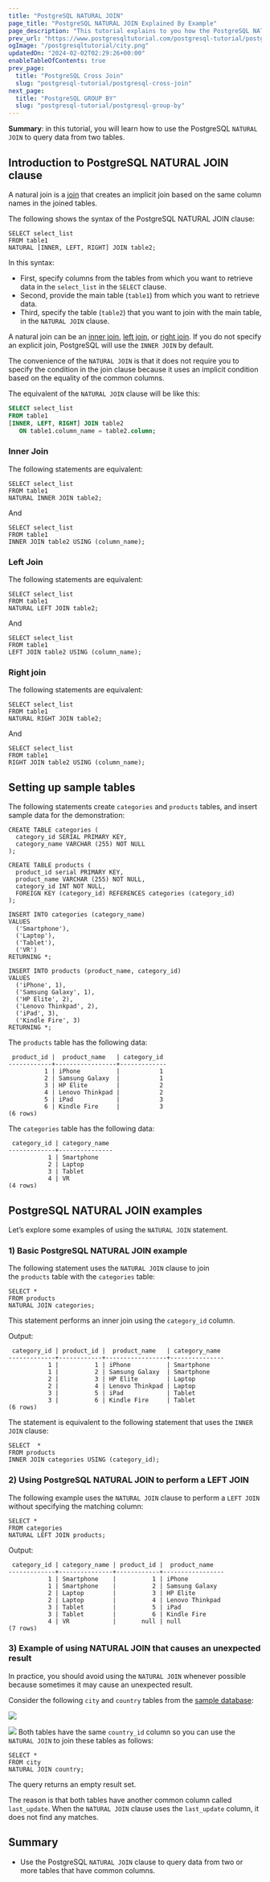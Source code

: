 ```yaml
---
title: "PostgreSQL NATURAL JOIN"
page_title: "PostgreSQL NATURAL JOIN Explained By Example"
page_description: "This tutorial explains to you how the PostgreSQL NATURAL JOIN works and shows you how to use the NATURAL JOIN to query data from two or more tables."
prev_url: "https://www.postgresqltutorial.com/postgresql-tutorial/postgresql-natural-join/"
ogImage: "/postgresqltutorial/city.png"
updatedOn: "2024-02-02T02:29:26+00:00"
enableTableOfContents: true
prev_page: 
  title: "PostgreSQL Cross Join"
  slug: "postgresql-tutorial/postgresql-cross-join"
next_page: 
  title: "PostgreSQL GROUP BY"
  slug: "postgresql-tutorial/postgresql-group-by"
---
```





**Summary**: in this tutorial, you will learn how to use the PostgreSQL `NATURAL JOIN` to query data from two tables.


## Introduction to PostgreSQL NATURAL JOIN clause

A natural join is a [join](postgresql-joins) that creates an implicit join based on the same column names in the joined tables.

The following shows the syntax of the PostgreSQL NATURAL JOIN clause:


```phpsqlsql
SELECT select_list
FROM table1
NATURAL [INNER, LEFT, RIGHT] JOIN table2;
```
In this syntax:

* First, specify columns from the tables from which you want to retrieve data in the `select_list` in the `SELECT` clause.
* Second, provide the main table (`table1`) from which you want to retrieve data.
* Third, specify the table (`table2`) that you want to join with the main table, in the `NATURAL JOIN` clause.

A natural join can be an [inner join](postgresql-inner-join), [left join](postgresql-left-join), or [right join](postgresql-right-join). If you do not specify an explicit join, PostgreSQL will use the `INNER JOIN` by default.

The convenience of the `NATURAL JOIN` is that it does not require you to specify the condition in the join clause because it uses an implicit condition based on the equality of the common columns.

The equivalent of the `NATURAL JOIN` clause will be like this:


```sql
SELECT select_list
FROM table1
[INNER, LEFT, RIGHT] JOIN table2 
   ON table1.column_name = table2.column;
```

### Inner Join

The following statements are equivalent:


```
SELECT select_list
FROM table1
NATURAL INNER JOIN table2;
```
And


```
SELECT select_list
FROM table1
INNER JOIN table2 USING (column_name);
```

### Left Join

The following statements are equivalent:


```
SELECT select_list
FROM table1
NATURAL LEFT JOIN table2;
```
And


```
SELECT select_list
FROM table1
LEFT JOIN table2 USING (column_name);
```

### Right join

The following statements are equivalent:


```
SELECT select_list
FROM table1
NATURAL RIGHT JOIN table2;
```
And


```
SELECT select_list
FROM table1
RIGHT JOIN table2 USING (column_name);
```

## Setting up sample tables

The following statements create `categories` and `products` tables, and insert sample data for the demonstration:


```
CREATE TABLE categories (
  category_id SERIAL PRIMARY KEY, 
  category_name VARCHAR (255) NOT NULL
);

CREATE TABLE products (
  product_id serial PRIMARY KEY, 
  product_name VARCHAR (255) NOT NULL, 
  category_id INT NOT NULL, 
  FOREIGN KEY (category_id) REFERENCES categories (category_id)
);

INSERT INTO categories (category_name) 
VALUES 
  ('Smartphone'), 
  ('Laptop'), 
  ('Tablet'),
  ('VR')
RETURNING *;

INSERT INTO products (product_name, category_id) 
VALUES 
  ('iPhone', 1), 
  ('Samsung Galaxy', 1), 
  ('HP Elite', 2), 
  ('Lenovo Thinkpad', 2), 
  ('iPad', 3), 
  ('Kindle Fire', 3)
RETURNING *;
```
The `products` table has the following data:


```
 product_id |  product_name   | category_id
------------+-----------------+-------------
          1 | iPhone          |           1
          2 | Samsung Galaxy  |           1
          3 | HP Elite        |           2
          4 | Lenovo Thinkpad |           2
          5 | iPad            |           3
          6 | Kindle Fire     |           3
(6 rows)
```
The `categories` table has the following data:


```
 category_id | category_name
-------------+---------------
           1 | Smartphone
           2 | Laptop
           3 | Tablet
           4 | VR
(4 rows)
```

## PostgreSQL NATURAL JOIN examples

Let’s explore some examples of using the `NATURAL JOIN` statement.


### 1\) Basic PostgreSQL NATURAL JOIN example

The following statement uses the `NATURAL JOIN` clause to join the `products` table with the `categories` table:


```
SELECT * 
FROM products
NATURAL JOIN categories;
```
This statement performs an inner join using the `category_id` column.

Output:


```
 category_id | product_id |  product_name   | category_name
-------------+------------+-----------------+---------------
           1 |          1 | iPhone          | Smartphone
           1 |          2 | Samsung Galaxy  | Smartphone
           2 |          3 | HP Elite        | Laptop
           2 |          4 | Lenovo Thinkpad | Laptop
           3 |          5 | iPad            | Tablet
           3 |          6 | Kindle Fire     | Tablet
(6 rows)
```
The statement is equivalent to the following statement that uses the `INNER JOIN` clause:


```
SELECT	* 
FROM products
INNER JOIN categories USING (category_id);
```

### 2\) Using PostgreSQL NATURAL JOIN to perform a LEFT JOIN

The following example uses the `NATURAL JOIN` clause to perform a `LEFT JOIN` without specifying the matching column:


```
SELECT * 
FROM categories
NATURAL LEFT JOIN products;
```
Output:


```
 category_id | category_name | product_id |  product_name
-------------+---------------+------------+-----------------
           1 | Smartphone    |          1 | iPhone
           1 | Smartphone    |          2 | Samsung Galaxy
           2 | Laptop        |          3 | HP Elite
           2 | Laptop        |          4 | Lenovo Thinkpad
           3 | Tablet        |          5 | iPad
           3 | Tablet        |          6 | Kindle Fire
           4 | VR            |       null | null
(7 rows)
```

### 3\) Example of using NATURAL JOIN that causes an unexpected result

In practice, you should avoid using the `NATURAL JOIN` whenever possible because sometimes it may cause an unexpected result.

Consider the following `city` and `country` tables from the [sample database](../postgresql-getting-started/postgresql-sample-database):


![](/postgresqltutorial/city.png)

![](/postgresqltutorial/country.png)
Both tables have the same `country_id` column so you can use the `NATURAL JOIN` to join these tables as follows:


```
SELECT * 
FROM city
NATURAL JOIN country;
```
The query returns an empty result set.

The reason is that both tables have another common column called `last_update`. When the `NATURAL JOIN` clause uses the `last_update` column, it does not find any matches.


## Summary

* Use the PostgreSQL `NATURAL JOIN` clause to query data from two or more tables that have common columns.


